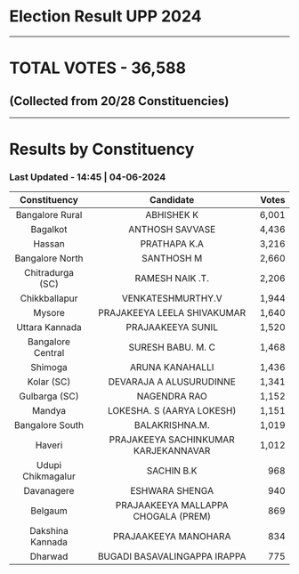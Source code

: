 # Election Result UPP 2024

---
# TOTAL VOTES - 36,588 
## (Collected from 20/28 Constituencies) 


---
# Results by Constituency 

### Last Updated - 14:45 | 04-06-2024 


|  Constituency   |             Candidate              |Votes|
|:---------------:|:----------------------------------:|----:|
| Bangalore Rural |             ABHISHEK K             |6,001|
|    Bagalkot     |          ANTHOSH SAVVASE           |4,436|
|     Hassan      |            PRATHAPA K.A            |3,216|
| Bangalore North |             SANTHOSH M             |2,660|
|Chitradurga (SC) |          RAMESH NAIK .T.           |2,206|
|  Chikkballapur  |         VENKATESHMURTHY.V          |1,944|
|     Mysore      |    PRAJAKEEYA LEELA SHIVAKUMAR     |1,640|
| Uttara Kannada  |         PRAJAAKEEYA SUNIL          |1,520|
|Bangalore Central|         SURESH BABU. M. C          |1,468|
|     Shimoga     |          ARUNA KANAHALLI           |1,436|
|   Kolar (SC)    |      DEVARAJA A ALUSURUDINNE       |1,341|
|  Gulbarga (SC)  |            NAGENDRA RAO            |1,152|
|     Mandya      |     LOKESHA. S (AARYA LOKESH)      |1,151|
| Bangalore South |           BALAKRISHNA.M.           |1,019|
|     Haveri      |PRAJAKEEYA SACHINKUMAR KARJEKANNAVAR|1,012|
|Udupi Chikmagalur|             SACHIN B.K             |  968|
|   Davanagere    |           ESHWARA SHENGA           |  940|
|     Belgaum     |PRAJAAKEEYA MALLAPPA CHOGALA (PREM) |  869|
|Dakshina Kannada |        PRAJAAKEEYA MANOHARA        |  834|
|     Dharwad     |    BUGADI BASAVALINGAPPA IRAPPA    |  775|
